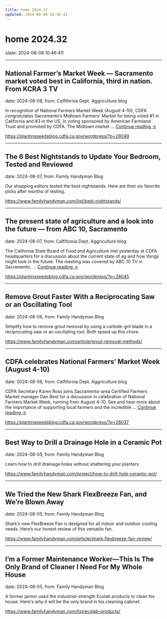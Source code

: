 ```yaml
---
title: home 2024.32
updated: 2024-08-08 10:46:41
---
```


# home 2024.32

(date: 2024-08-08 10:46:41)

---

## National Farmer’s Market Week — Sacramento market voted best in California, third in nation. From KCRA 3 TV

date: 2024-08-08, from: Calfifornia Dept. Aggriculture blog

In recognition of National Farmers Market Week (August 4-10), CDFA congratulates Sacramento&#8217;s Midtown Farmers&#8217; Market for being voted #1 in California and #3 in the US, in voting sponsored by American Farmland Trust and promoted by CDFA. The Midtown market &#8230; <a href="https://plantingseedsblog.cdfa.ca.gov/wordpress/?p=28049">Continue reading <span class="meta-nav">&#8594;</span></a> 

<https://plantingseedsblog.cdfa.ca.gov/wordpress/?p=28049>

---

## The 6 Best Nightstands to Update Your Bedroom, Tested and Reviewed

date: 2024-08-07, from: Family Handyman Blog

Our shopping editors tested the best nightstands. Here are their six favorite picks after months of testing.  

<https://www.familyhandyman.com/list/best-nightstands/>

---

## The present state of agriculture and a look into the future — from ABC 10, Sacramento

date: 2024-08-07, from: Calfifornia Dept. Aggriculture blog

The California State Board of Food and Agriculture met yesterday at CDFA headquarters for a discussion about the current state of ag and how things might look in the future. The meeting was covered by ABC 10 TV in Sacramento, &#8230; <a href="https://plantingseedsblog.cdfa.ca.gov/wordpress/?p=28045">Continue reading <span class="meta-nav">&#8594;</span></a> 

<https://plantingseedsblog.cdfa.ca.gov/wordpress/?p=28045>

---

## Remove Grout Faster With a Reciprocating Saw or an Oscillating Tool

date: 2024-08-06, from: Family Handyman Blog

Simplify how to remove grout removal by using a carbide-grit blade in a reciprocating saw or an oscillating tool. Both speed up this chore. 

<https://www.familyhandyman.com/article/grout-removal-methods/>

---

## CDFA celebrates National Farmers’ Market Week (August 4-10)

date: 2024-08-06, from: Calfifornia Dept. Aggriculture blog

CDFA Secretary Karen Ross joins Sacramento-area Certified Farmers Market manager Dan Best for a discussion in celebration of National Farmers Market Week, running from August 4-10. See and hear more about the importance of supporting local farmers and the incredible &#8230; <a href="https://plantingseedsblog.cdfa.ca.gov/wordpress/?p=28037">Continue reading <span class="meta-nav">&#8594;</span></a> 

<https://plantingseedsblog.cdfa.ca.gov/wordpress/?p=28037>

---

## Best Way to Drill a Drainage Hole in a Ceramic Pot

date: 2024-08-05, from: Family Handyman Blog

Learn how to drill drainage holes without shattering your planters 

<https://www.familyhandyman.com/project/how-to-drill-hole-ceramic-pot/>

---

## We Tried the New Shark FlexBreeze Fan, and We’re Blown Away

date: 2024-08-05, from: Family Handyman Blog

Shark’s new FlexBreeze Fan is designed for all indoor and outdoor cooling needs. Here’s our honest review of this versatile fan. 

<https://www.familyhandyman.com/article/shark-flexbreeze-fan-review/>

---

## I’m a Former Maintenance Worker—This Is The Only Brand of Cleaner I Need For My Whole House

date: 2024-08-05, from: Family Handyman Blog

A former janitor used the industrial-strength Ecolab products to clean his house. Here's why it will be the only brand in his cleaning cabinet. 

<https://www.familyhandyman.com/list/ecolab-products/>

